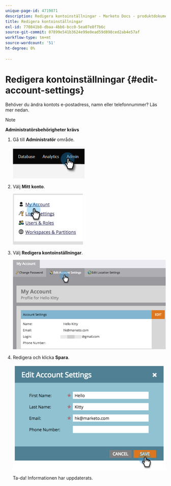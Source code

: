 ```yaml
---
unique-page-id: 4719071
description: Redigera kontoinställningar - Marketo Docs - produktdokumentation
title: Redigera kontoinställningar
exl-id: 770841b8-dbaa-4bb6-bcc0-5ea07e8f7b6c
source-git-commit: 07899e541b3624e99e0ead59d898ced2ab4e57af
workflow-type: tm+mt
source-wordcount: '51'
ht-degree: 0%

---
```


# Redigera kontoinställningar {#edit-account-settings}

Behöver du ändra kontots e-postadress, namn eller telefonnummer? Läs mer nedan.

>[!NOTE]
>
>**Administratörsbehörigheter krävs**

1. Gå till **Administratör** område.

   ![](assets/edit-account-settings-1.png)

1. Välj **Mitt konto**.

   ![](assets/edit-account-settings-2.png)

1. Välj **Redigera kontoinställningar**.

   ![](assets/edit-account-settings-3.png)

1. Redigera och klicka **Spara**.

   ![](assets/edit-account-settings-4.png)

   Ta-da! Informationen har uppdaterats.
